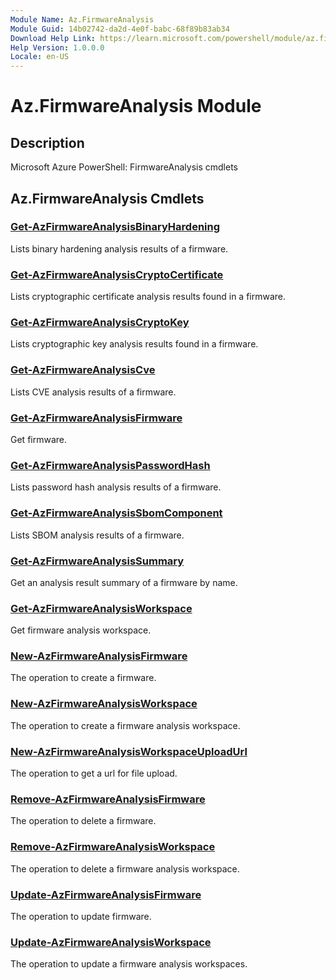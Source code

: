 ```yaml
---
Module Name: Az.FirmwareAnalysis
Module Guid: 14b02742-da2d-4e0f-babc-68f89b83ab34
Download Help Link: https://learn.microsoft.com/powershell/module/az.firmwareanalysis
Help Version: 1.0.0.0
Locale: en-US
---
```


# Az.FirmwareAnalysis Module
## Description
Microsoft Azure PowerShell: FirmwareAnalysis cmdlets

## Az.FirmwareAnalysis Cmdlets
### [Get-AzFirmwareAnalysisBinaryHardening](Get-AzFirmwareAnalysisBinaryHardening.md)
Lists binary hardening analysis results of a firmware.

### [Get-AzFirmwareAnalysisCryptoCertificate](Get-AzFirmwareAnalysisCryptoCertificate.md)
Lists cryptographic certificate analysis results found in a firmware.

### [Get-AzFirmwareAnalysisCryptoKey](Get-AzFirmwareAnalysisCryptoKey.md)
Lists cryptographic key analysis results found in a firmware.

### [Get-AzFirmwareAnalysisCve](Get-AzFirmwareAnalysisCve.md)
Lists CVE analysis results of a firmware.

### [Get-AzFirmwareAnalysisFirmware](Get-AzFirmwareAnalysisFirmware.md)
Get firmware.

### [Get-AzFirmwareAnalysisPasswordHash](Get-AzFirmwareAnalysisPasswordHash.md)
Lists password hash analysis results of a firmware.

### [Get-AzFirmwareAnalysisSbomComponent](Get-AzFirmwareAnalysisSbomComponent.md)
Lists SBOM analysis results of a firmware.

### [Get-AzFirmwareAnalysisSummary](Get-AzFirmwareAnalysisSummary.md)
Get an analysis result summary of a firmware by name.

### [Get-AzFirmwareAnalysisWorkspace](Get-AzFirmwareAnalysisWorkspace.md)
Get firmware analysis workspace.

### [New-AzFirmwareAnalysisFirmware](New-AzFirmwareAnalysisFirmware.md)
The operation to create a firmware.

### [New-AzFirmwareAnalysisWorkspace](New-AzFirmwareAnalysisWorkspace.md)
The operation to create a firmware analysis workspace.

### [New-AzFirmwareAnalysisWorkspaceUploadUrl](New-AzFirmwareAnalysisWorkspaceUploadUrl.md)
The operation to get a url for file upload.

### [Remove-AzFirmwareAnalysisFirmware](Remove-AzFirmwareAnalysisFirmware.md)
The operation to delete a firmware.

### [Remove-AzFirmwareAnalysisWorkspace](Remove-AzFirmwareAnalysisWorkspace.md)
The operation to delete a firmware analysis workspace.

### [Update-AzFirmwareAnalysisFirmware](Update-AzFirmwareAnalysisFirmware.md)
The operation to update firmware.

### [Update-AzFirmwareAnalysisWorkspace](Update-AzFirmwareAnalysisWorkspace.md)
The operation to update a firmware analysis workspaces.

